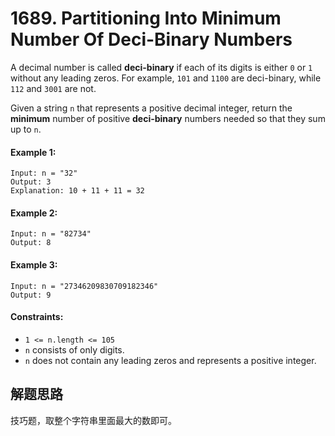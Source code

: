 # 1689. Partitioning Into Minimum Number Of Deci-Binary Numbers

A decimal number is called **deci-binary** if each of its digits is either `0` or `1` without any leading zeros. For example, `101` and `1100` are deci-binary, while `112` and `3001` are not.

Given a string `n` that represents a positive decimal integer, return the **minimum** number of positive **deci-binary** numbers needed so that they sum up to `n`.

#### Example 1:

```
Input: n = "32"
Output: 3
Explanation: 10 + 11 + 11 = 32
```

#### Example 2:

```
Input: n = "82734"
Output: 8
```

#### Example 3:

```
Input: n = "27346209830709182346"
Output: 9
``` 

#### Constraints:

+ `1 <= n.length <= 105`
+ `n` consists of only digits.
+ `n` does not contain any leading zeros and represents a positive integer.

## 解题思路

技巧题，取整个字符串里面最大的数即可。
